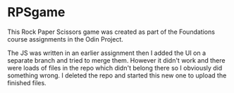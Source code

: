 # RPSgame
This Rock Paper Scissors game was created as part of the Foundations course assignments in the Odin Project.

The JS was written in an earlier assignment then I added the UI on a separate branch and tried to merge them. However it didn't work and there were loads of files in the repo which didn't belong there so I obviously did something wrong. I deleted the repo and started this new one to upload the finished files.

